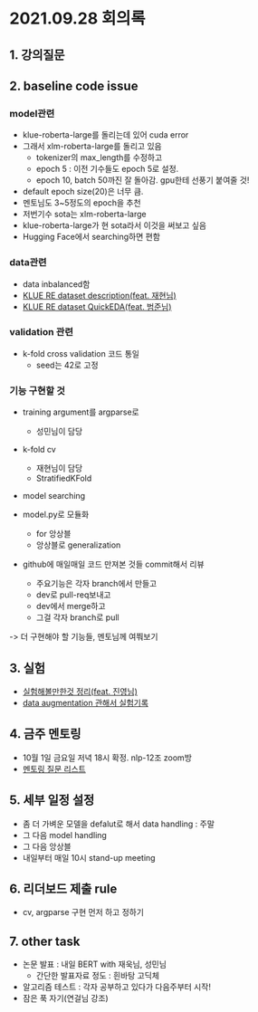# 2021.09.28 회의록
## 1. 강의질문

## 2. baseline code issue
### model관련
- klue-roberta-large를 돌리는데 있어 cuda error
- 그래서 xlm-roberta-large를 돌리고 있음
  - tokenizer의 max_length를 수정하고
  - epoch 5 : 이전 기수들도 epoch 5로 설정.
  - epoch 10, batch 50까진 잘 돌아감. gpu한테 선풍기 붙여줄 것!
- default epoch size(20)은 너무 큼.
- 멘토님도 3~5정도의 epoch을 추천
- 저번기수 sota는 xlm-roberta-large
- klue-roberta-large가 현 sota라서 이것을 써보고 싶음
- Hugging Face에서 searching하면 편함


### data관련
- data inbalanced함
- [KLUE RE dataset description(feat. 재현님)](https://jet-rook-fae.notion.site/KLUE-RE-dataset-description-2e0027ec011441c680bf88b66dba372b)
- [KLUE RE dataset QuickEDA(feat. 범준님)](https://www.notion.so/NLP-KLUE-Experiment-Log-b0ee85a289404de9852c579ef7d9b5e5#d332e3e27ec64571889a53d55619c066)


### validation 관련
- k-fold cross validation 코드 통일
  - seed는 42로 고정

### 기능 구현할 것
- training argument를 argparse로
  - 성민님이 담당
- k-fold cv
  - 재현님이 담당
  - StratifiedKFold
- model searching
- model.py로 모듈화
  - for 앙상블
  - 앙상블로 generalization

- github에 매일매일 코드 만져본 것들 commit해서 리뷰
  - 주요기능은 각자 branch에서 만들고
  - dev로 pull-req보내고
  - dev에서 merge하고
  - 그걸 각자 branch로 pull

-> 더 구현해야 할 기능들, 멘토님께 여쭤보기

## 3. 실험
- [실험해볼만한것 정리(feat. 진영님)](https://jet-rook-fae.notion.site/KLUE-Relation-Extraction-Task-c01a8bfab73c48e8b127630f140c8436)
- [data augmentation 관해서 실험기록](https://jet-rook-fae.notion.site/Text-Data-Augmentation-48c4416fd609455780aa509973518d87)

## 4. 금주 멘토링
- 10월 1일 금요일 저녁 18시 확정. nlp-12조 zoom방
- [멘토링 질문 리스트](https://jet-rook-fae.notion.site/QA-List-b618c2881ad247f6bbc0e4e373d85c7b)

## 5. 세부 일정 설정
- 좀 더 가벼운 모델을 defalut로 해서 data handling : 주말
- 그 다음 model handling
- 그 다음 앙상블
- 내일부터 매일 10시 stand-up meeting

## 6. 리더보드 제출 rule
- cv, argparse 구현 먼저 하고 정하기

## 7. other task
- 논문 발표 : 내일 BERT with 재욱님, 성민님
  - 간단한 발표자료 정도 : 흰바탕 고딕체
- 알고리즘 테스트 : 각자 공부하고 있다가 다음주부터 시작!
- 잠은 푹 자기(연걸님 강조)
